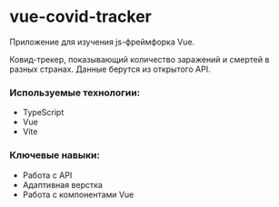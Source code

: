# vue-covid-tracker

Приложение для изучения js-фреймфорка Vue. 

Ковид-трекер, показывающий количество заражений и смертей в разных странах. Данные берутся из открытого API.

### Используемые технологии:
- TypeScript
- Vue
- Vite

### Ключевые навыки:
- Работа с API
- Адаптивная верстка
- Работа с компонентами Vue
